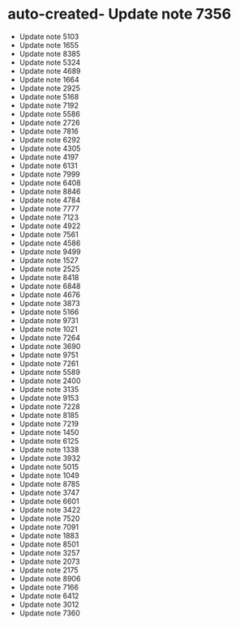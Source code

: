 # auto-created- Update note 7356
- Update note 5103
- Update note 1655
- Update note 8385
- Update note 5324
- Update note 4689
- Update note 1664
- Update note 2925
- Update note 5168
- Update note 7192
- Update note 5586
- Update note 2726
- Update note 7816
- Update note 6292
- Update note 4305
- Update note 4197
- Update note 6131
- Update note 7999
- Update note 6408
- Update note 8846
- Update note 4784
- Update note 7777
- Update note 7123
- Update note 4922
- Update note 7561
- Update note 4586
- Update note 9499
- Update note 1527
- Update note 2525
- Update note 8418
- Update note 6848
- Update note 4676
- Update note 3873
- Update note 5166
- Update note 9731
- Update note 1021
- Update note 7264
- Update note 3690
- Update note 9751
- Update note 7261
- Update note 5589
- Update note 2400
- Update note 3135
- Update note 9153
- Update note 7228
- Update note 8185
- Update note 7219
- Update note 1450
- Update note 6125
- Update note 1338
- Update note 3932
- Update note 5015
- Update note 1049
- Update note 8785
- Update note 3747
- Update note 6601
- Update note 3422
- Update note 7520
- Update note 7091
- Update note 1883
- Update note 8501
- Update note 3257
- Update note 2073
- Update note 2175
- Update note 8906
- Update note 7166
- Update note 6412
- Update note 3012
- Update note 7360

